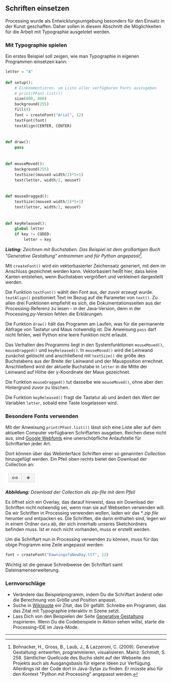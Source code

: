 ## Schriften einsetzen

Processing wurde als Entwicklungsumgebung besonders für den Einsatz in der Kunst geschaffen. Daher sollen in diesem Abschnitt die Möglichkeiten für die Arbeit mit Typographie ausgelotet werden.

### Mit Typographie spielen

Ein erstes Beispiel soll zeigen, wie man Typographie in eigenen Programmen einsetzen kann:

```python
letter = "A"

def setup():
    # Einkommentieren, um Liste aller verfügbaren Fonts auszugeben
    # print(PFont.list())
    size(800, 800)
    background(255)
    fill(0)
    font = createFont("Arial", 12)
    textFont(font)
    textAlign(CENTER, CENTER)
    

def draw():
    pass
    
    
def mouseMoved():
    background(255)
    textSize((mouseX-width/2)*5+1)
    text(letter, width/2, mouseY)
    
    
def mouseDragged():
    textSize((mouseX-width/2)*5+1)
    text(letter, width/2, mouseY)
 
   
def keyReleased():
    global letter
    if key != CODED:
        letter = key

```
***Listing:*** *Zeichnen mit Buchstaben. Das Beispiel ist dem großartigen Buch "Generative Gestaltung" entnommen und für Python angepasst[^1].*

Mit `createFont()` wird ein vektorbasierter Zeichensatz generiert, mit dem im Anschluss gezeichnet werden kann. Vektorbasiert heißt hier, dass keine Kanten entstehen, wenn Buchstaben vergrößert und verkleinert dargestellt werden.

Die Funktion `textFont()` wählt den Font aus, der zuvor erzeugt wurde. `textAlign()` positioniert Text im Bezug auf die Parameter von `text()`. Zu allen drei Funktionen empfiehlt es sich, die Dokumentationsseiten aus der Processing-Referenz zu lesen - in der Java-Version, denn in der Processing.py-Version fehlen die Erklärungen.

Die Funktion `draw()` hält das Programm am Laufen, was für die permanente Abfrage von Tastatur und Maus notwendig ist. Die Anweisung `pass` darf nicht fehlen, weil Python eine leere Funktion nicht erlaubt.

Das Verhalten des Programms liegt in den Systemfunktionen `mouseMoved()`, `mouseDragged()` und `keyReleased()`. In `mouseMoved()` wird die Leinwand zunächst gelöscht und anschließend mit `textSize()` die größe des Buchstabens aus der Breite der Leinwand und der Mausposition errechnet. Anschließend wird der aktuelle Buchstabe in `letter` in die Mitte der Leinwand auf Höhe der y-Koordinate der Maus gezeichnet.

Die Funktion `mouseDragged()` tut dasselbe wie `mouseMoved()`, ohne aber den Hintergrund zuvor zu löschen.

Die Funktion `keyReleased()` fragt die Tastatur ab und ändert den Wert der Variablen `letter`, sobald eine Taste losgelassen wird.

### Besondere Fonts verwenden

Mit der Anweisung `print(PFont.list())` lässt sich eine Liste aller auf dem aktuellen Computer verfügbaren Schriftarten ausgeben. Reichen diese nicht aus, sind [Google Webfonts](http://www.google.com/webfonts) eine unerschöpfliche Anlaufstelle für Schriftarten jeder Art.

Dort können über das Webinterface Schriften einer so genannten *Collection* hinzugefügt werden. Ein Pfeil oben rechts bietet den Download der Collection an:

![](../images/download-font.png)

***Abbildung:*** *Download der Collection als zip-file mit dem Pfeil*

Es öffnet sich ein Overlay, das darauf hinweist, dass ein Download der Schriften nicht notwendig sei, wenn man sie auf Webseiten verwenden will. Da wir Schriften in Processing verwenden wollen, laden wir das **.zip file* herunter und entpacken es. Die Schriften, die darin enthalten sind, legen wir in einem Ordner `data` ab, der sich innerhalb unseres Sketchordners befinden muss. Ist er noch nicht vorhanden, muss er erstellt werden.

Um die Schriftart nun in Processing verwenden zu können, muss für das obige Programm eine Zeile angepasst werden:

```python
font = createFont("DawningofaNewDay.ttf", 12)
```

Wichtig ist die genaue Schreibweise der Schriftart samt Dateinamenserweiterung.

### Lernvorschläge

* Verändere das Beispielprogramm, indem Du die Schriftart änderst oder die Berechnung von Größe und Position anpasst.
* Suche in [Wikiquote](https://de.wikiquote.org/wiki/Hauptseite) ein Zitat, das Dir gefällt. Schreibe ein Programm, das das Zitat mit Typographie interaktiv in Szene setzt.
* Lass Dich von den Beispielen der Seite [Generative Gestaltung](http://generativegestaltung.de/) inspirieren. Wenn Du die Codebeispiele in Aktion sehen willst, starte die Processing-IDE im Java-Mode.

---

[^1]: Bohnacker, H., Gross, B., Laub, J., & Lazzeroni, C. (2009). Generative Gestaltung: entwerfen, programmieren, visualisieren. Mainz: Schmidt, S. 258. Sämtlicher Quellcode des Buchs steht auf der Webseite des Projekts auch als Ausgangsbasis für eigene Ideen zur Verfügung. Allerdings ist der Code dort in Java-Sytax zu finden. Er müsste also für den Kontext "Python mit Processing" angepasst werden.
